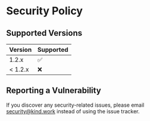 # Security Policy

## Supported Versions

| Version | Supported          |
| ------- | ------------------ |
| 1.2.x   | :white_check_mark: |
| < 1.2.x | :x:                |

## Reporting a Vulnerability

If you discover any security-related issues, please email security@kind.work instead of using the issue tracker.
